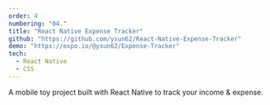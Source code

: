 ```yaml
---
order: 4
numbering: "04."
title: "React Native Expense Tracker"
github: "https://github.com/ysun62/React-Native-Expense-Tracker"
demo: "https://expo.io/@ysun62/Expense-Tracker"
tech:
  - React Native
  - CSS
---
```


A mobile toy project built with React Native to track your income & expense.
